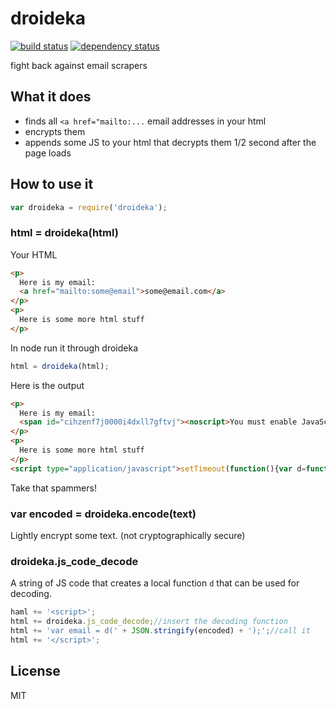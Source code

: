# droideka

[![build status](https://secure.travis-ci.org/smallhelm/droideka.png)](https://travis-ci.org/smallhelm/droideka)
[![dependency status](https://david-dm.org/smallhelm/droideka.svg)](https://david-dm.org/smallhelm/droideka)

fight back against email scrapers

## What it does

 * finds all `<a href="mailto:...` email addresses in your html
 * encrypts them
 * appends some JS to your html that decrypts them 1/2 second after the page loads

## How to use it

```js
var droideka = require('droideka');
```

### html = droideka(html)

Your HTML
```html
<p>
  Here is my email:
  <a href="mailto:some@email">some@email.com</a>
</p>
<p>
  Here is some more html stuff
</p>
```

In node run it through droideka
```js
html = droideka(html);
```

Here is the output
```html
<p>
  Here is my email:
  <span id="cihzenf7j0000i4dxll7gftvj"><noscript>You must enable JavaScript to see the email.</noscript></span>
</p>
<p>
  Here is some more html stuff
</p>
<script type="application/javascript">setTimeout(function(){var d=function(b){var c=b.substring(0,87);b=b.substring(c.length);var e,f,g,h='',d;for(e=0;e<b.length;e++)f=b.charAt(e),g=c.indexOf(f),d=(g-b.length+c.length)%c.length,d=0>d?c.length+d:d,h+=0<=g?c[d]:f;return h};(function(){var a=document.getElementById("cihzenf7j0000i4dxll7gftvj");if(!a)return;a.innerHTML=d("eY\"1]U.ZbrBtmCh[-:VpK!6WuXx8dlwM2GJ,kfT#(RHD&5L}I^o7~F*4S0{qzO%n3>gsQPvA'@cyjN<9=)a+iE$Gf S7H9,&*f#AFUq6U*HdH*f#A&K6U*HdH*f#AG/fK");}());}, 500);</script>
```
Take that spammers!

### var encoded = droideka.encode(text)

Lightly encrypt some text. (not cryptographically secure)

### droideka.js\_code\_decode

A string of JS code that creates a local function `d` that can be used for decoding.

```js
haml += '<script>';
html += droideka.js_code_decode;//insert the decoding function
html += 'var email = d(' + JSON.stringify(encoded) + ');';//call it
html += '</script>';
```

## License
MIT
